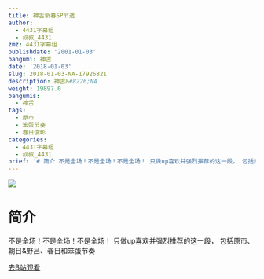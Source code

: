 ```yaml
---
title: 神舌新春SP节选
author:
  - 4431字幕组
  - 叔叔_4431
zmz: 4431字幕组
publishdate: '2001-01-03'
bangumi: 神舌
date: '2018-01-03'
slug: 2018-01-03-NA-17926821
description: 神舌&#8226;NA
weight: 19897.0
bangumis:
  - 神舌
tags:
  - 原市
  - 笨蛋节奏
  - 春日俊彰
categories:
  - 4431字幕组
  - 叔叔_4431
brief: '# 简介 不是全场！不是全场！不是全场！ 只做up喜欢并强烈推荐的这一段， 包括原市、朝日&野吕、春日和笨蛋节奏'
---
```

![](https://i.imgur.com/vnBjS6r.png)
# 简介  
不是全场！不是全场！不是全场！
只做up喜欢并强烈推荐的这一段，
包括原市、朝日&野吕、春日和笨蛋节奏  

[去B站观看](https://www.bilibili.com/video/av17926821/)
 
